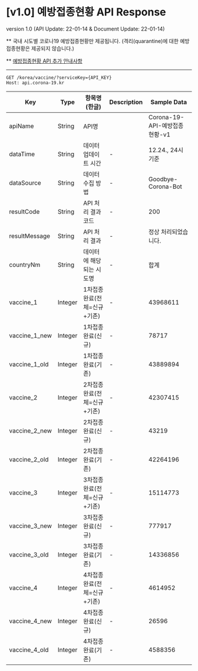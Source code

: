# [v1.0] 예방접종현황 API Response
 

version 1.0 (API Update: 22-01-14 & Document Update: 22-01-14)

** 국내 시도별 코로나19 예방접종현황만 제공됩니다. (격리(quarantine)에 대한 예방접종현황은 제공되지 않습니다.)

** [예방접종현황 API 추가 안내사항](https://github.com/dhlife09/Corona-19-API/discussions/71)

---


```
GET /korea/vaccine/?serviceKey={API_KEY}
Host: api.corona-19.kr
```
 
|Key|Type|항목명(한글)|Description|Sample Data|
|---|--|---|--|--|
|apiName|String|API명||Corona-19-API-예방접종현황-v1|
|dataTime|String|데이터 업데이트 시간|-|12.24., 24시 기준|
|dataSource|String|데이터 수집 방법|-|Goodbye-Corona-Bot|
|resultCode|String|API 처리 결과 코드|-|200|
|resultMessage|String|API 처리 결과|-|정상 처리되었습니다.|
|countryNm|String|데이터에 해당되는 시도명|-|합계|
|vaccine_1|Integer|1차접종 완료(전체=신규+기존)|-|43968611|
|vaccine_1_new|Integer|1차접종 완료(신규)|-|78717|
|vaccine_1_old|Integer|1차접종 완료(기존)|-|43889894|
|vaccine_2|Integer|2차접종 완료(전체=신규+기존)|-|42307415|
|vaccine_2_new|Integer|2차접종 완료(신규)|-|43219|
|vaccine_2_old|Integer|2차접종 완료(기존)|-|42264196|
|vaccine_3|Integer|3차접종 완료(전체=신규+기존)|-|15114773|
|vaccine_3_new|Integer|3차접종 완료(신규)|-|777917|
|vaccine_3_old|Integer|3차접종 완료(기존)|-|14336856|
|vaccine_4|Integer|4차접종 완료(전체=신규+기존)|-|4614952|
|vaccine_4_new|Integer|4차접종 완료(신규)|-|26596|
|vaccine_4_old|Integer|4차접종 완료(기존)|-|4588356|
